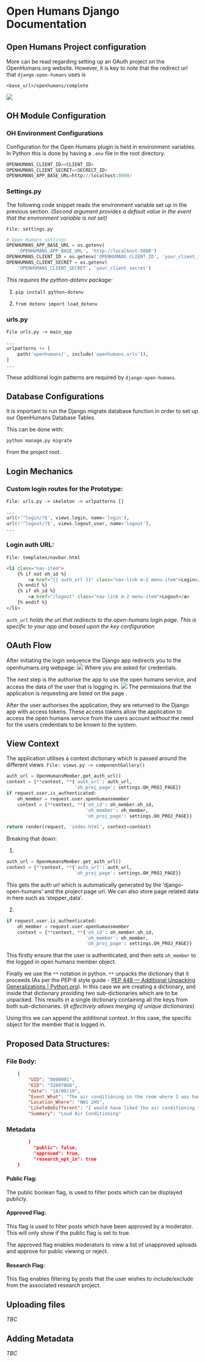 # Open Humans Django Documentation
## Open Humans Project configuration 
More can be read regarding setting up an OAuth project on the OpenHumans.org website. However, it is key to note that the redirect url that `django-open-humans` uses is 

`<base_url>/openhumans/complete`

![](Open%20Humans%20Django%20Documentation/42076CB1-A084-45C2-A353-489DD33D8B48.png)

## OH Module Configuration 
### OH Environment Configurations

Configuration for the Open Humans plugin is held in environment variables. In Python this is done by having a `.env` file in the root directory.

```python
OPENHUMANS_CLIENT_ID=<CLIENT_ID>
OPENHUMANS_CLIENT_SECRET=<SECRECT_ID>
OPENHUMANS_APP_BASE_URL=http://localhost:8000/
```

### Settings.py

The following code snippet reads the environment variable set up in the previous section.  _(Second argument provides a default value in the event that the environment variable is not set)_

`File: settings.py`
```python
# Open Humans settings
OPENHUMANS_APP_BASE_URL = os.getenv(
    'OPENHUMANS_APP_BASE_URL', 'http://localhost:5000')
OPENHUMANS_CLIENT_ID = os.getenv('OPENHUMANS_CLIENT_ID', 'your_client_id')
OPENHUMANS_CLIENT_SECRET = os.getenv(
    'OPENHUMANS_CLIENT_SECRET', 'your_client_secret')
```
 _This requires the python-dotenv package:_

1. `pip install python-dotenv`

2. `from dotenv import load_dotenv`

### urls.py

`File urls.py -> main_app`
```python
...
urlpatterns += [
    path('openhumans/', include('openhumans.urls')),
]
...
```
These additional login patterns are required by `django-open-humans`.

## Database Configurations
It is important to run the Django migrate database function in order to set up our OpenHumans Database Tables

This can be done with:

`python manage.py migrate`

From the project root.

## Login Mechanics### Custom login routes for the Prototype:

`File: urls.py -> skeleton -> urlpatterns []`
```python
...
url(r'^login/?$', views.login, name='login'),
url(r'^logout/?$', views.logout_user, name='logout'),
...
```

### Login auth URL:
`File: templates/navbar.html `
```html
<li class="nav-item">
    {% if not oh_id %}
        <a href="{{ auth_url }}" class="nav-link m-2 menu-item">Login</a>
    {% endif %}
    {% if oh_id %}
        <a href="/logout" class="nav-link m-2 menu-item">Logout</a>
    {% endif %}
</li>

```
`auth_url` _holds the url that redirects to the open-humans login page. This is specific to your app and based upon the key configuration_

## OAuth Flow
After initiating the login sequence the Django app redirects you to the openhumans.org webpage: 
![](Open%20Humans%20Django%20Documentation/A6A2B724-3759-4AD5-89B1-F5FBF9888DFF.png)
Where you are asked for credentials.

The next step is the authorise the app to use the open humans service, and access the data of the user that is logging in.
![](Open%20Humans%20Django%20Documentation/4E595731-41C8-4049-B42C-1A3890462289.png)
The permissions that the application is requesting are listed on the page .

After the user authorises the application, they are returned to the Django app with access tokens. These access tokens allow the application to access the open humans service from the users account _without_ the need for the users credentials to be known to the system.

## View Context
The application utilises a context dictionary which is passed around the different views. 
`File: views.py -> componentGallery()`
```python
auth_url = OpenHumansMember.get_auth_url()
context = {**context, **{'auth_url': auth_url,
                         'oh_proj_page': settings.OH_PROJ_PAGE}}
if request.user.is_authenticated:
    oh_member = request.user.openhumansmember
    context = {**context, **{'oh_id': oh_member.oh_id,
                             'oh_member': oh_member,
                             'oh_proj_page': settings.OH_PROJ_PAGE}}

return render(request, 'index.html', context=context)
```

Breaking that down:

1) 
```python 
auth_url = OpenHumansMember.get_auth_url()
context = {**context, **{'auth_url': auth_url,
                         'oh_proj_page': settings.OH_PROJ_PAGE}}
```
This gets the auth url which is automatically generated by the ‘django-open-humans’ and the project page url. We can also store page related data in here such as ‘stepper_data’.
 
2)
```python
if request.user.is_authenticated:
    oh_member = request.user.openhumansmember
    context = {**context, **{'oh_id': oh_member.oh_id,
                             'oh_member': oh_member,
                             'oh_proj_page': settings.OH_PROJ_PAGE}}

```

This firstly ensure that the user is authenticated, and then sets `oh_member` to the logged in open humans member object. 

Finally we use the `**` notation in python. `**` unpacks the dictionary that it proceeds (As per the PEP-8 style guide - [PEP 448 — Additional Unpacking Generalizations | Python.org](https://www.python.org/dev/peps/pep-0448/)).  In this case we are creating a dictionary, and inside that dictionary providing two sub-dictionaries which are to be unpacked. This results in a single dictionary containing all the keys from both sub-dictionaries. (_It effectively allows merging of unique dictionaries_)

Using this we can append the additional context. In this case, the specific object for the member that is logged in. 


## Proposed Data Structures:
### File Body:
```json
    {
        "UID": "0000001",
        "EID": "32097868",
        "date": "18/09/19",
        "Event_What": "The air conditioning in the room where I was having a meeting was really loud and I found it really heard to concentrate, it was a rubbish experience.",
        "Location_Where": "NW1 2HS",
        "LikeToBeDifferent": "I would have liked the air conditioning to less loud to aid my concentration",
        "Summary": "Loud Air Conditioning"
```

### Metadata
```json
		}
		  "public": false,
		  "approved": true,
		  "research_opt_in": true
    }
```

#### Public Flag:
The public boolean flag, is used to filter posts which can be displayed publicly.

#### Approved Flag:
This flag is used to filter posts which have been approved by a moderator. This will only show if the public flag is set to true.

The approved flag enables moderators to view a list of unapproved uploads and approve for public viewing or reject.

#### Research Flag:
This flag enables filtering by posts that the user wishes to include/exclude from the associated research project.

## Uploading files
_TBC_

## Adding Metadata
_TBC_
